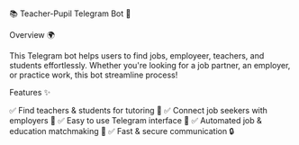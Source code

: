 📚 Teacher-Pupil Telegram Bot 🤖

Overview 🌍

This Telegram bot helps users to find jobs, employeer, teachers, and students effortlessly. Whether you're looking for a job partner, an employer, or practice work, this bot streamline process!

Features ✨

✅ Find teachers & students for tutoring 📖
✅ Connect job seekers with employers 💼
✅ Easy to use Telegram interface 📲
✅ Automated job & education matchmaking 🤝
✅ Fast & secure communication 🔒
